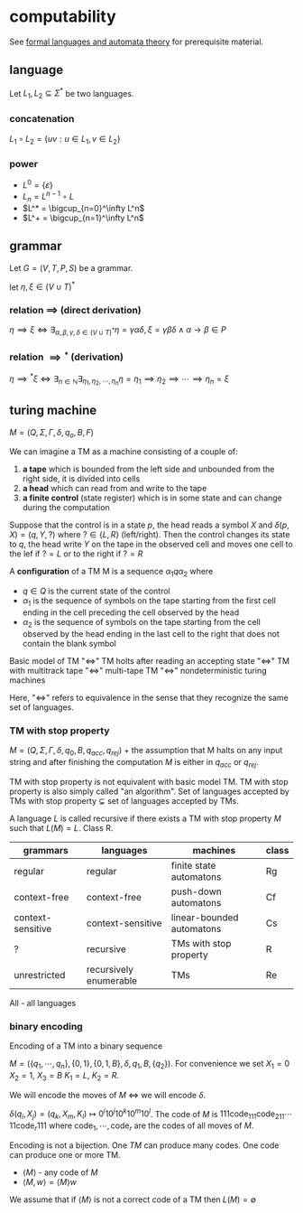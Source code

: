 # computability

See [formal languages and automata theory](../../semester_5/automata_theory_and_formal_languages/) for prerequisite material.

## language

Let $L_1, L_2 \subseteq \Sigma^*$ be two languages.

### concatenation

$L_1 \circ L_2 = \{uv: u \in L_1, v \in L_2\}$

### power

- $L^0 = \{\varepsilon\}$
- $L_n = L^{n-1} \circ L$
- $L^* = \bigcup_{n=0}^\infty L^n$
- $L^+ = \bigcup_{n=1}^\infty L^n$

## grammar

Let $G = (V, T, P, S)$ be a grammar.

let $\eta, \xi \in (V \cup T)^*$

### relation $\implies$ (direct derivation)

$\eta \implies \xi \iff \exists_{\alpha, \beta, \gamma, \delta \in (V \cup T)^*} \eta = \gamma\alpha\delta, \xi = \gamma\beta\delta \land \alpha \to \beta \in P$

### relation $\implies{}^*$ (derivation)

$\eta \implies{}^* \xi \iff \exists_{n\in\mathbb N} \exists_{\eta_1, \eta_2, \cdots, \eta_n} \eta = \eta_1 \implies \eta_2 \implies \cdots \implies \eta_n = \xi$

## turing machine

$M = (Q, \Sigma, \Gamma, \delta, q_o, B, F)$

We can imagine a TM as a machine consisting of a couple of:

1. **a tape** which is bounded from the left side and unbounded from the right side, it is divided into cells
2. **a head** which can read from and write to the tape
3. **a finite control** (state register) which is in some state and can change during the computation

Suppose that the control is in a state $p$, the head reads a symbol $X$ and $\delta(p, X) = (q, Y, ?)$ where $? \in \{L, R\}$ (left/right). Then the control changes its state to $q$, the head write $Y$ on the tape in the observed cell and moves one cell to the lef if $? = L$ or to the right if $? = R$

A **configuration** of a TM M is a sequence $\alpha_1 q \alpha_2$ where

- $q \in Q$ is the current state of the control
- $\alpha_1$ is the sequence of symbols on the tape starting from the first cell ending in the cell preceding the cell observed by the head
- $\alpha_2$ is the sequence of symbols on the tape starting from the cell observed by the head ending in the last cell to the right that does not contain the blank symbol

Basic model of TM "$\iff$" TM holts after reading an accepting state "$\iff$" TM with multitrack tape "$\iff$" multi-tape TM "$\iff$" nondeterministic turing machines

Here, "$\iff$" refers to equivalence in the sense that they recognize the same set of languages.

### TM with stop property

$M = (Q, \Sigma, \Gamma, \delta, q_0, B, q_{acc}, q_{rej})$ + the assumption that M halts on any input string and after finishing the computation $M$ is either in $q_{acc}$ or $q_{rej}$.

TM with stop property is not equivalent with basic model TM. TM with stop property is also simply called "an algorithm". Set of languages accepted by TMs with stop property $\subsetneq$ set of languages accepted by TMs.

A language $L$ is called recursive if there exists a TM with stop property $M$ such that $L(M) = L$. Class R.

| grammars          | languages              | machines                  | class |
| ----------------- | ---------------------- | ------------------------- | ----- |
| regular           | regular                | finite state automatons   | Rg    |
| context-free      | context-free           | push-down automatons      | Cf    |
| context-sensitive | context-sensitive      | linear-bounded automatons | Cs    |
| ?                 | recursive              | TMs with stop property    | R     |
| unrestricted      | recursively enumerable | TMs                       | Re    |

All - all languages

### binary encoding

Encoding of a TM into a binary sequence

$M = (\{q_1, \cdots, q_n\}, \{0, 1\}, \{0, 1, B\}, \delta, q_1, B, \{q_2\})$. For convenience we set $X_1 = 0$ $X_2 = 1$, $X_3 = B$ $K_1 = L$, $K_2 = R$.

We will encode the moves of $M$ $\iff$ we will encode $\delta$.

$\delta(q_i, X_j) = (q_k, X_m, K_l) \mapsto 0^i10^j10^k10^m10^l$. The code of $M$ is $111\text{code}_111\text{code}_211\cdots 11\text{code}_r111$ where $\text{code}_1, \cdots, \text{code}_r$ are the codes of all moves of $M$.

Encoding is not a bijection. One $TM$ can produce many codes. One code can produce one or more TM.

- $\left\langle M \right\rangle$ - any code of $M$
- $\left\langle M, w \right\rangle = \left\langle M \right\rangle w$

We assume that if $\left\langle M \right\rangle$ is not a correct code of a TM then $L(M) = \emptyset$
